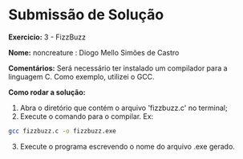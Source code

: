 # Submissão de Solução

**Exercicio:** 3 - FizzBuzz

**Nome:** noncreature : Diogo Mello Simões de Castro

**Comentários:** Será necessário ter instalado um compilador para a linguagem C. Como exemplo, utilizei o GCC.

**Como rodar a solução:**
1) Abra o diretório que contém o arquivo 'fizzbuzz.c' no terminal;
2) Execute o comando para o compilar. Ex:
```bash
gcc fizzbuzz.c -o fizzbuzz.exe
```
3) Execute o programa escrevendo o nome do arquivo .exe gerado.